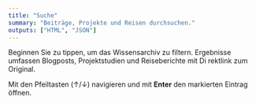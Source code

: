 ```yaml
---
title: "Suche"
summary: "Beiträge, Projekte und Reisen durchsuchen."
outputs: ["HTML", "JSON"]
---
```


Beginnen Sie zu tippen, um das Wissensarchiv zu filtern. Ergebnisse umfassen Blogposts, Projektstudien und Reiseberichte mit Di
rektlink zum Original.

Mit den Pfeiltasten (↑/↓) navigieren und mit **Enter** den markierten Eintrag öffnen.
